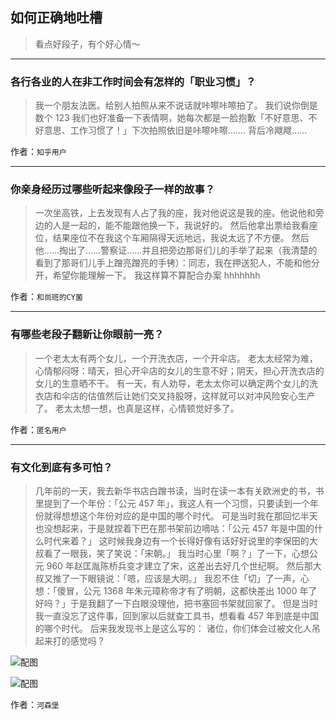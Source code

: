 ## 如何正确地吐槽

> 看点好段子，有个好心情～


 
---

### 各行各业的人在非工作时间会有怎样的「职业习惯」？

> 我一个朋友法医。给别人拍照从来不说话就咔嚓咔嚓拍了。
> 我们说你倒是数个 123 我们也好准备一下表情啊，她每次都是一脸抱歉「不好意思、不好意思、工作习惯了！」下次拍照依旧是咔嚓咔嚓.……
> 背后冷飕飕……


作者：`知乎用户`

---

### 你亲身经历过哪些听起来像段子一样的故事？

> 一次坐高铁，上去发现有人占了我的座，我对他说这是我的座。他说他和旁边的人是一起的，能不能跟他换一下，我说好的。
> 然后他拿出票给我看座位，结果座位不在我这个车厢隔得天远地远，我说太远了不方便。
> 然后他……掏出了……警察证……并且把旁边那哥们儿的手举了起来（我清楚的看到了那哥们儿手上蹭亮蹭亮的手铐）：同志，我在押送犯人，不能和他分开，希望你能理解一下。
> 我这样算不算配合办案 hhhhhhh


作者：`和尚班的CY菌`

---

### 有哪些老段子翻新让你眼前一亮？

> 一个老太太有两个女儿，一个开洗衣店，一个开伞店。
> 老太太经常为难，心情郁闷呀：晴天，担心开伞店的女儿的生意不好；阴天，担心开洗衣店的女儿的生意晒不干。
> 有一天，有人劝导，老太太你可以确定两个女儿的洗衣店和伞店的估值然后让她们交叉持股呀，这样就可以对冲风险安心生产了。
> 老太太想一想，也真是这样，心情顿觉好多了。


作者：`匿名用户`

---

### 有文化到底有多可怕？

> 几年前的一天，我去新华书店白蹭书读，当时在读一本有关欧洲史的书，书里提到了一个年份：「公元 457 年」，我这人有一个习惯，只要读到一个年份就得想想这个年份对应的是中国的哪个时代。
> 可是当时我在那回忆半天也没想起来，于是就捏着下巴在那书架前边嘀咕：「公元 457 年是中国的什么时代来着？」
> 这时候我身边有一个长得好像有话好好说里的李保田的大叔看了一眼我，笑了笑说：「宋朝。」
> 我当时心里「啊？」了一下，心想公元 960 年赵匡胤陈桥兵变才建立了宋，这差出去好几个世纪啊。
> 然后那大叔又推了一下眼镜说：「嗯，应该是大明。」
> 我忍不住「切」了一声，心想：「傻冒，公元 1368 年朱元璋称帝才有了明朝，这都快差出 1000 年了好吗？」于是我翻了一下白眼没理他，把书塞回书架就回家了。
> 但是当时我一直没忘了这件事，回到家以后就查工具书，想看看 457 年到底是中国的哪个时代。
> 后来我发现书上是这么写的：
> 诸位，你们体会过被文化人吊起来打的感觉吗？



![配图](http://pic3.zhimg.com/70/10ddef88e810a6fd7689e9ba3464bdc6_b.jpg)



![配图](http://pic1.zhimg.com/70/a2cf57fa82f2f3346a7919d7170c6f94_b.jpg)


作者：`河森堡`